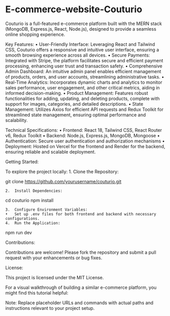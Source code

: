 # E-commerce-website-Couturio
Couturio is a full-featured e-commerce platform built with the MERN stack (MongoDB, Express.js, React, Node.js), designed to provide a seamless online shopping experience.

Key Features:
	•	User-Friendly Interface: Leveraging React and Tailwind CSS, Couturio offers a responsive and intuitive user interface, ensuring a smooth browsing experience across all devices.
	•	Secure Payments: Integrated with Stripe, the platform facilitates secure and efficient payment processing, enhancing user trust and transaction safety.
	•	Comprehensive Admin Dashboard: An intuitive admin panel enables efficient management of products, orders, and user accounts, streamlining administrative tasks.
	•	Real-Time Analytics: Incorporates dynamic charts and analytics to monitor sales performance, user engagement, and other critical metrics, aiding in informed decision-making.
	•	Product Management: Features robust functionalities for adding, updating, and deleting products, complete with support for images, categories, and detailed descriptions.
	•	State Management: Utilizes Axios for efficient API requests and Redux Toolkit for streamlined state management, ensuring optimal performance and scalability.

Technical Specifications:
	•	Frontend: React 18, Tailwind CSS, React Router v6, Redux Toolkit
	•	Backend: Node.js, Express.js, MongoDB, Mongoose
	•	Authentication: Secure user authentication and authorization mechanisms
	•	Deployment: Hosted on Vercel for the frontend and Render for the backend, ensuring reliable and scalable deployment.

Getting Started:

To explore the project locally:
	1.	Clone the Repository:

git clone https://github.com/yourusername/couturio.git


	2.	Install Dependencies:

cd couturio
npm install


	3.	Configure Environment Variables:
	•	Set up .env files for both frontend and backend with necessary configurations.
	4.	Run the Application:

npm run dev



Contributions:

Contributions are welcome! Please fork the repository and submit a pull request with your enhancements or bug fixes.

License:

This project is licensed under the MIT License.

For a visual walkthrough of building a similar e-commerce platform, you might find this tutorial helpful:

Note: Replace placeholder URLs and commands with actual paths and instructions relevant to your project setup.